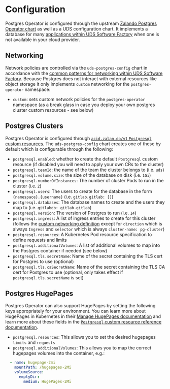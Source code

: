 # Configuration

Postgres Operator is configured through the upstream [Zalando Postgres Operator chart](https://github.com/zalando/postgres-operator/tree/master/charts/postgres-operator) as well as a UDS configuration chart. It implements a database for many [applications within UDS Software Factory](https://github.com/defenseunicorns/uds-software-factory/blob/main/docs/database.md#uds-postgres-operator-package) when one is not available in your cloud provider.

## Networking

Network policies are controlled via the `uds-postgres-config` chart in accordance with the [common patterns for networking within UDS Software Factory](https://github.com/defenseunicorns/uds-software-factory/blob/main/docs/networking.md).  Because Postgres does not interact with external resources like object storage it only implements `custom` networking for the `postgres-operator` namespace:

- `custom`: sets custom network policies for the `postgres-operator` namespace (as a break glass in case you deploy your own postgres cluster custom resources - see below)

## Postgres Clusters

Postgres Operator is configured through [`acid.zalan.do/v1` `Postgresql` custom resources](https://github.com/zalando/postgres-operator/blob/master/docs/reference/cluster_manifest.md#cluster-manifest-reference).  The `uds-postgres-config` chart creates one of these by default which is configurable through the following:

- `postgresql.enabled`: whether to create the default `Postgresql` custom resource (if disabled you will need to apply your own CRs to the cluster)
- `postgresql.teamId`: the name of the team the cluster belongs to (i.e. `uds`)
- `postgresql.volume.size`: the size of the database on disk (i.e. `1Gi`)
- `postgresql.numberOfInstances`: The number of cluster Pods to run in the cluster (i.e. `2`)
- `postgresql.users`: The users to create for the database in the form `{namespace}.{username}` (i.e. `gitlab.gitlab: []`)
- `postgresql.databases`: The database names to create and the users they map to (i.e. `gitlabdb: gitlab.gitlab`)
- `postgresql.version`: The version of Postgres to run (i.e. `14`)
- `postgresql.ingress`: A list of ingress entries to create for this cluster (follows the [custom networking definition](https://github.com/defenseunicorns/uds-software-factory/blob/main/docs/networking.md) except for `direction` which is always `Ingress` and `selector` which is always `cluster-name: pg-cluster`)
- `postgresql.resources`: A Kubernetes Pod resource specification to define requests and limits
- `postgresql.additionalVolumes`: A list of additional volumes to map into the Postgres container if needed (see below)
- `postgresql.tls.secretName`: Name of the secret containing the TLS cert for Postgres to use (optional)
- `postgresql.tls.caSecretName`: Name of the secret containing the TLS CA cert for Postgres to use (optional, only takes effect if `postgresql.tls.secretName` is set)

## Postgres HugePages

Postgres Operator can also support HugePages by setting the following keys appropriately for your environment.  You can learn more about HugePages in Kubernetes in their [Manage HugePages documentation](https://kubernetes.io/docs/tasks/manage-hugepages/scheduling-hugepages/#api) and learn more about these fields in the [`Postgresql` custom resource reference documentation](https://github.com/zalando/postgres-operator/blob/master/docs/reference/cluster_manifest.md#cluster-manifest-reference).

- `postgresql.resources`: This allows you to set the desired hugepages `limits` and `requests`
- `postgresql.additionalVolumes`: This allows you to map the correct hugepages volumes into the container, e.g.:

```yaml
  - name: hugepage-2mi
    mountPath: /hugepages-2Mi
    volumeSource:
      emptyDir:
        medium: HugePages-2Mi
```

